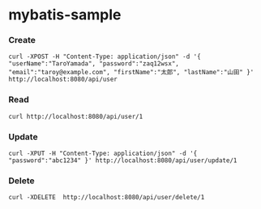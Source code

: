 # mybatis-sample

### Create
`curl -XPOST -H "Content-Type: application/json" -d '{ "userName":"TaroYamada", "password":"zaq12wsx", "email":"taroy@example.com", "firstName":"太郎", "lastName":"山田" }' http://localhost:8080/api/user`

### Read
`curl http://localhost:8080/api/user/1`

### Update
`curl -XPUT -H "Content-Type: application/json" -d '{ "password":"abc1234" }' http://localhost:8080/api/user/update/1`

### Delete
`curl -XDELETE  http://localhost:8080/api/user/delete/1`
